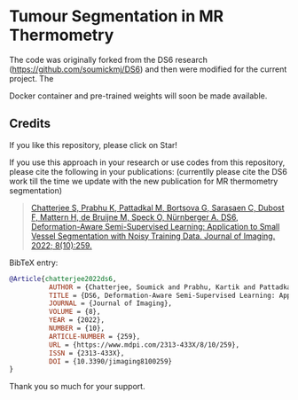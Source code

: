 # Tumour Segmentation in MR Thermometry

The code was originally forked from the DS6 research (https://github.com/soumickmj/DS6) and then were modified for the current project.
The 

Docker container and pre-trained weights will soon be made available.


## Credits

If you like this repository, please click on Star!

If you use this approach in your research or use codes from this repository, please cite the following in your publications:
(currentlly please cite the DS6 work till the time we update with the new publication for MR thermometry segmentation)

> [Chatterjee S, Prabhu K, Pattadkal M, Bortsova G, Sarasaen C, Dubost F, Mattern H, de Bruijne M, Speck O, Nürnberger A. DS6, Deformation-Aware Semi-Supervised Learning: Application to Small Vessel Segmentation with Noisy Training Data. Journal of Imaging. 2022; 8(10):259.](https://doi.org/10.3390/jimaging8100259)

BibTeX entry:

```bibtex
@Article{chatterjee2022ds6,
          AUTHOR = {Chatterjee, Soumick and Prabhu, Kartik and Pattadkal, Mahantesh and Bortsova, Gerda and Sarasaen, Chompunuch and Dubost, Florian and Mattern, Hendrik and de Bruijne, Marleen and Speck, Oliver and Nürnberger, Andreas},
          TITLE = {DS6, Deformation-Aware Semi-Supervised Learning: Application to Small Vessel Segmentation with Noisy Training Data},
          JOURNAL = {Journal of Imaging},
          VOLUME = {8},
          YEAR = {2022},
          NUMBER = {10},
          ARTICLE-NUMBER = {259},
          URL = {https://www.mdpi.com/2313-433X/8/10/259},
          ISSN = {2313-433X},
          DOI = {10.3390/jimaging8100259}
}

```
Thank you so much for your support.

